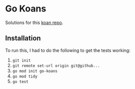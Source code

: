# Go Koans

Solutions for this [koan repo](https://github.com/cdarwin/go-koans).

## Installation

To run this, I had to do the following to get the tests working:
1. `git init`
2. `git remote set-url origin git@github...`
3. `go mod init go-koans`
4. `go mod tidy`
5. `go test`
